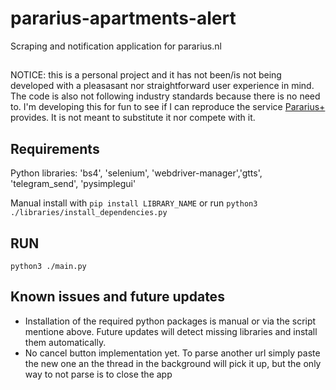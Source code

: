 # pararius-apartments-alert
Scraping and notification application for pararius.nl

##
NOTICE: this is a personal project and it has not been/is not being developed with a pleasasant nor straightforward user experience in mind. The code is also not following industry standards because there is no need to. I'm developing this for fun to see if I can reproduce the service [Pararius+](https://www.pararius.nl/info/parariusplus) provides. It is not meant to substitute it nor compete with it.

## Requirements
Python libraries: 'bs4', 'selenium', 'webdriver-manager','gtts', 'telegram_send', 'pysimplegui'

Manual install with 
`pip install LIBRARY_NAME`
or run 
`python3 ./libraries/install_dependencies.py`

## RUN
`python3 ./main.py`

## Known issues and future updates
- Installation of the required python packages is manual or via the script mentione above. Future updates will detect missing libraries and install them automatically.
- No cancel button implementation yet. To parse another url simply paste the new one an the thread in the background will pick it up, but the only way to not parse is to close the app



